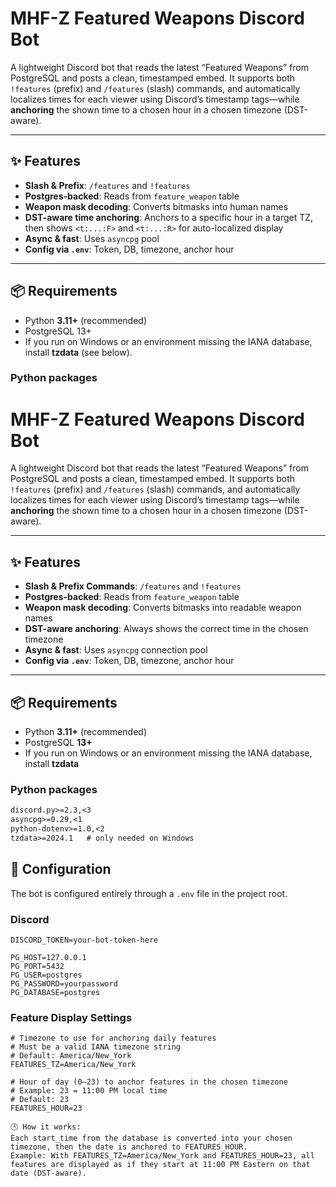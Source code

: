 # MHF-Z Featured Weapons Discord Bot

A lightweight Discord bot that reads the latest “Featured Weapons” from PostgreSQL and posts a clean, timestamped embed. It supports both `!features` (prefix) and `/features` (slash) commands, and automatically localizes times for each viewer using Discord’s timestamp tags—while **anchoring** the shown time to a chosen hour in a chosen timezone (DST-aware).

---

## ✨ Features

- **Slash & Prefix**: `/features` and `!features`
- **Postgres-backed**: Reads from `feature_weapon` table
- **Weapon mask decoding**: Converts bitmasks into human names
- **DST-aware time anchoring**: Anchors to a specific hour in a target TZ, then shows `<t:...:F>` and `<t:...:R>` for auto-localized display
- **Async & fast**: Uses `asyncpg` pool
- **Config via `.env`**: Token, DB, timezone, anchor hour

---

## 📦 Requirements

- Python **3.11+** (recommended)  
- PostgreSQL 13+  
- If you run on Windows or an environment missing the IANA database, install **tzdata** (see below).

### Python packages
# MHF-Z Featured Weapons Discord Bot

A lightweight Discord bot that reads the latest “Featured Weapons” from PostgreSQL and posts a clean, timestamped embed. It supports both `!features` (prefix) and `/features` (slash) commands, and automatically localizes times for each viewer using Discord’s timestamp tags—while **anchoring** the shown time to a chosen hour in a chosen timezone (DST-aware).

---

## ✨ Features

- **Slash & Prefix Commands**: `/features` and `!features`
- **Postgres-backed**: Reads from `feature_weapon` table
- **Weapon mask decoding**: Converts bitmasks into readable weapon names
- **DST-aware anchoring**: Always shows the correct time in the chosen timezone
- **Async & fast**: Uses `asyncpg` connection pool
- **Config via `.env`**: Token, DB, timezone, anchor hour

---

## 📦 Requirements

- Python **3.11+** (recommended)
- PostgreSQL **13+**
- If you run on Windows or an environment missing the IANA database, install **tzdata**

### Python packages

```txt
discord.py>=2.3,<3
asyncpg>=0.29,<1
python-dotenv>=1.0,<2
tzdata>=2024.1   # only needed on Windows
```
## 🔧 Configuration

The bot is configured entirely through a `.env` file in the project root.

### Discord
```env
DISCORD_TOKEN=your-bot-token-here

PG_HOST=127.0.0.1
PG_PORT=5432
PG_USER=postgres
PG_PASSWORD=yourpassword
PG_DATABASE=postgres
```
### Feature Display Settings

```env
# Timezone to use for anchoring daily features
# Must be a valid IANA timezone string
# Default: America/New_York
FEATURES_TZ=America/New_York

# Hour of day (0–23) to anchor features in the chosen timezone
# Example: 23 = 11:00 PM local time
# Default: 23
FEATURES_HOUR=23

🕒 How it works:
Each start_time from the database is converted into your chosen timezone, then the date is anchored to FEATURES_HOUR.
Example: With FEATURES_TZ=America/New_York and FEATURES_HOUR=23, all features are displayed as if they start at 11:00 PM Eastern on that date (DST-aware).



